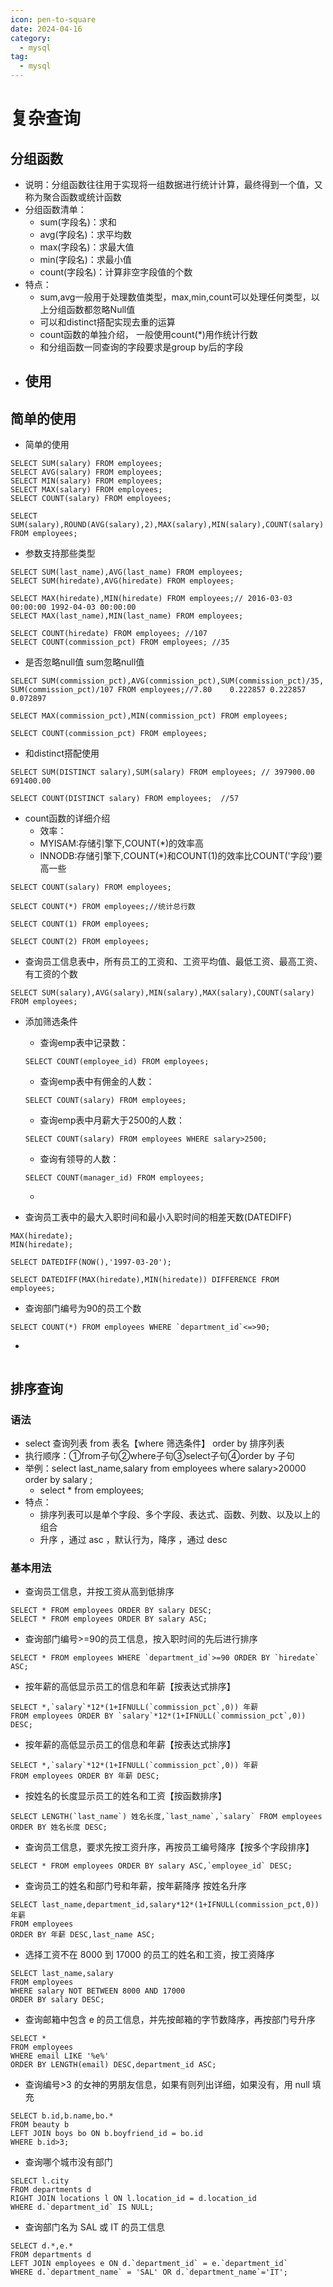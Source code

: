 ```yaml
---
icon: pen-to-square
date: 2024-04-16
category:
  - mysql
tag:
  - mysql
---
```

# 复杂查询

## 分组函数

- 说明：分组函数往往用于实现将一组数据进行统计计算，最终得到一个值，又称为聚合函数或统计函数
- 分组函数清单：
  - sum(字段名)：求和
  - avg(字段名)：求平均数
  - max(字段名)：求最大值
  - min(字段名)：求最小值
  - count(字段名)：计算非空字段值的个数
- 特点：
  - sum,avg一般用于处理数值类型，max,min,count可以处理任何类型，以上分组函数都忽略Null值
  - 可以和distinct搭配实现去重的运算
  - count函数的单独介绍， 一般使用count(*)用作统计行数
  - 和分组函数一同查询的字段要求是group by后的字段
- 使用
  - 

## 简单的使用

- 简单的使用

```
SELECT SUM(salary) FROM employees;
SELECT AVG(salary) FROM employees;
SELECT MIN(salary) FROM employees;
SELECT MAX(salary) FROM employees;
SELECT COUNT(salary) FROM employees;

SELECT SUM(salary),ROUND(AVG(salary),2),MAX(salary),MIN(salary),COUNT(salary) FROM employees;
```

- 参数支持那些类型

```
SELECT SUM(last_name),AVG(last_name) FROM employees;
SELECT SUM(hiredate),AVG(hiredate) FROM employees;

SELECT MAX(hiredate),MIN(hiredate) FROM employees;// 2016-03-03 00:00:00 1992-04-03 00:00:00
SELECT MAX(last_name),MIN(last_name) FROM employees; 

SELECT COUNT(hiredate) FROM employees; //107
SELECT COUNT(commission_pct) FROM employees; //35
```

- 是否忽略null值    sum忽略null值

```
SELECT SUM(commission_pct),AVG(commission_pct),SUM(commission_pct)/35,
SUM(commission_pct)/107 FROM employees;//7.80    0.222857 0.222857   0.072897

SELECT MAX(commission_pct),MIN(commission_pct) FROM employees;

SELECT COUNT(commission_pct) FROM employees;
```

- 和distinct搭配使用

```
SELECT SUM(DISTINCT salary),SUM(salary) FROM employees; // 397900.00      691400.00 

SELECT COUNT(DISTINCT salary) FROM employees;  //57
```

- count函数的详细介绍
  - 效率：
  - MYISAM:存储引擎下,COUNT(*)的效率高
  - INNODB:存储引擎下,COUNT(*)和COUNT(1)的效率比COUNT('字段')要高一些

```
SELECT COUNT(salary) FROM employees;

SELECT COUNT(*) FROM employees;//统计总行数

SELECT COUNT(1) FROM employees;

SELECT COUNT(2) FROM employees;
```

- 查询员工信息表中，所有员工的工资和、工资平均值、最低工资、最高工资、有工资的个数

```
SELECT SUM(salary),AVG(salary),MIN(salary),MAX(salary),COUNT(salary) FROM employees;
```

- 添加筛选条件

  - 查询emp表中记录数：

  ```
  SELECT COUNT(employee_id) FROM employees;
  ```

  - 查询emp表中有佣金的人数：

  ```
  SELECT COUNT(salary) FROM employees;
  ```

  - 查询emp表中月薪大于2500的人数：

  ```
  SELECT COUNT(salary) FROM employees WHERE salary>2500;
  ```

  - 查询有领导的人数：

  ```
  SELECT COUNT(manager_id) FROM employees;
  ```

  - 

- 查询员工表中的最大入职时间和最小入职时间的相差天数(DATEDIFF)

```
MAX(hiredate);
MIN(hiredate);

SELECT DATEDIFF(NOW(),'1997-03-20');

SELECT DATEDIFF(MAX(hiredate),MIN(hiredate)) DIFFERENCE FROM employees;
```

- 查询部门编号为90的员工个数

```
SELECT COUNT(*) FROM employees WHERE `department_id`<=>90; 
```

- 

```

```

## 排序查询

### 语法

- select 查询列表    from 表名【where 筛选条件】 order by 排序列表
- 执行顺序：①from子句②where子句③select子句④order by 子句
- 举例：select last_name,salary from employees     where salary>20000      order by salary ;
  - select * from employees;
- 特点：
  - 排序列表可以是单个字段、多个字段、表达式、函数、列数、以及以上的组合
  - 升序 ，通过 asc   ，默认行为，降序 ，通过 desc
  

### 基本用法

- 查询员工信息，并按工资从高到低排序

```
SELECT * FROM employees ORDER BY salary DESC;
SELECT * FROM employees ORDER BY salary ASC;
```

- 查询部门编号>=90的员工信息，按入职时间的先后进行排序

```
SELECT * FROM employees WHERE `department_id`>=90 ORDER BY `hiredate` ASC;
```

- 按年薪的高低显示员工的信息和年薪【按表达式排序】

```
SELECT *,`salary`*12*(1+IFNULL(`commission_pct`,0)) 年薪 
FROM employees ORDER BY `salary`*12*(1+IFNULL(`commission_pct`,0)) DESC;
```

- 按年薪的高低显示员工的信息和年薪【按表达式排序】

```
SELECT *,`salary`*12*(1+IFNULL(`commission_pct`,0)) 年薪 
FROM employees ORDER BY 年薪 DESC;
```

- 按姓名的长度显示员工的姓名和工资【按函数排序】

```
SELECT LENGTH(`last_name`) 姓名长度,`last_name`,`salary` FROM employees
ORDER BY 姓名长度 DESC;
```

- 查询员工信息，要求先按工资升序，再按员工编号降序【按多个字段排序】

```
SELECT * FROM employees ORDER BY salary ASC,`employee_id` DESC;
```

- 查询员工的姓名和部门号和年薪，按年薪降序 按姓名升序

```
SELECT last_name,department_id,salary*12*(1+IFNULL(commission_pct,0)) 年薪
FROM employees
ORDER BY 年薪 DESC,last_name ASC;
```

- 选择工资不在 8000 到 17000 的员工的姓名和工资，按工资降序

```
SELECT last_name,salary
FROM employees
WHERE salary NOT BETWEEN 8000 AND 17000
ORDER BY salary DESC;
```

- 查询邮箱中包含 e 的员工信息，并先按邮箱的字节数降序，再按部门号升序

```
SELECT *
FROM employees
WHERE email LIKE '%e%'
ORDER BY LENGTH(email) DESC,department_id ASC;
```

- 查询编号>3 的女神的男朋友信息，如果有则列出详细，如果没有，用 null 填充

```
SELECT b.id,b.name,bo.*
FROM beauty b
LEFT JOIN boys bo ON b.boyfriend_id = bo.id
WHERE b.id>3;
```

- 查询哪个城市没有部门

```
SELECT l.city
FROM departments d
RIGHT JOIN locations l ON l.location_id = d.location_id
WHERE d.`department_id` IS NULL;
```

- 查询部门名为 SAL 或 IT 的员工信息

```
SELECT d.*,e.*
FROM departments d
LEFT JOIN employees e ON d.`department_id` = e.`department_id`
WHERE d.`department_name` = 'SAL' OR d.`department_name`='IT';
```



